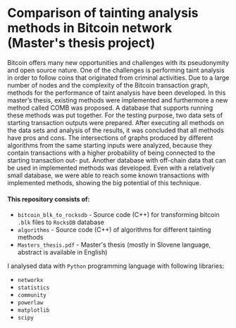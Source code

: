 # Comparison of tainting analysis methods in Bitcoin network (Master's thesis project)

Bitcoin offers many new opportunities and challenges with its pseudonymity
and open source nature. One of the challenges is performing taint analysis
in order to follow coins that originated from criminal activities. Due to a
large number of nodes and the complexity of the Bitcoin transaction graph,
methods for the performance of taint analysis have been developed. In this
master’s thesis, existing methods were implemented and furthermore a new
method called COMB was proposed. A database that supports running these
methods was put together. For the testing purpose, two data sets of starting
transaction outputs were prepared. After executing all methods on the data
sets and analysis of the results, it was concluded that all methods have pros
and cons. The intersections of graphs produced by different algorithms from
the same starting inputs were analyzed, because they contain transactions
with a higher probability of being connected to the starting transaction out-
put. Another database with off-chain data that can be used in implemented
methods was developed. Even with a relatively small database, we were able
to reach some known transactions with implemented methods, showing the
big potential of this technique.

#### This repository consists of:

- `bitcoin_blk_to_rocksdb` - Source code (C++) for transforming bitcoin `.blk` files to `RocksDB` database
- `algorithms` - Source code (C++) of algorithms for different tainting methods
- `Masters_thesis.pdf` - Master's thesis (mostly in Slovene language, abstract is available in English)

I analysed data with `Python` programming language with following libraries:

- `networkx`
- `statistics`
- `community`
- `powerlaw`
- `matplotlib`
- `scipy`
